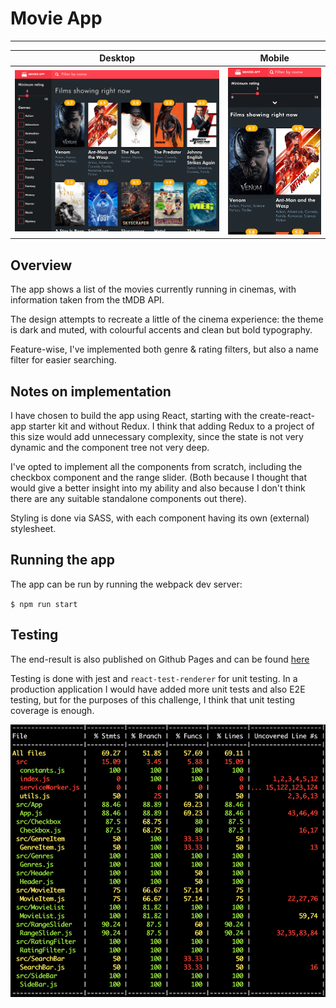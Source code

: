 # Movie App
------------------

Desktop                          |    Mobile
:-------------------------:|:-------------------------:
 !["Desktop image](desktop.png)  |   !["Desktop image](mobile.png)


## Overview
 
The app shows a list of the movies currently running in cinemas, with information taken from the tMDB API.

The design attempts to recreate a little of the cinema experience: the theme is dark and muted, with colourful accents and clean but bold typography.

Feature-wise, I've implemented both genre & rating filters, but also a name filter for easier searching.

## Notes on implementation

I have chosen to build the app using React, starting with the create-react-app starter kit and without Redux. I think that adding Redux to a project of this size would add unnecessary complexity, since the state is not very dynamic and the component tree not very deep.

I've opted to implement all the components from scratch, including the checkbox component and the range slider. (Both because I thought that would give a better insight into my ability and also because I don't think there are any suitable standalone components out there).

Styling is done via SASS, with each component having its own (external) stylesheet.

## Running the app

The app can be run by running the webpack dev server:
 
`$ npm run start` 
 
## Testing
 
The end-result is also published on Github Pages and can be found [here](https://dragosiordachioaia.github.io/movie-app/)

Testing is done with jest and `react-test-renderer` for unit testing. In a production application I would have added more unit tests and also E2E testing, but for the purposes of this challenge, I think that unit testing coverage is enough.

 
 !["coverage"](coverage.png)
 



